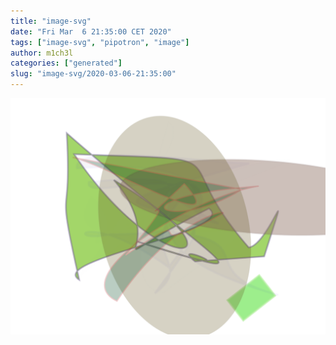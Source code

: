 ```yaml
---
title: "image-svg"
date: "Fri Mar  6 21:35:00 CET 2020"
tags: ["image-svg", "pipotron", "image"]
author: m1ch3l
categories: ["generated"]
slug: "image-svg/2020-03-06-21:35:00"
---
```


![](image.svg)
